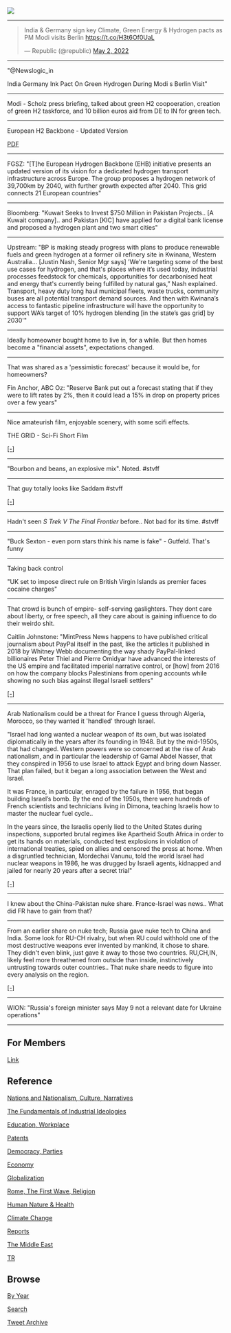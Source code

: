 <img src="https://drive.google.com/uc?export=view&id=1B2wf9R7AMH1d7Vw6e2mucLbIQ5NSjir7"/>

---

<blockquote class="twitter-tweet"><p lang="en" dir="ltr">India &amp; Germany sign key Climate, Green Energy &amp; Hydrogen pacts as PM Modi visits Berlin <a href="https://t.co/H3t6Of0UaL">https://t.co/H3t6Of0UaL</a></p>&mdash; Republic (@republic) <a href="https://twitter.com/republic/status/1521153528907157504?ref_src=twsrc%5Etfw">May 2, 2022</a></blockquote> <script async src="https://platform.twitter.com/widgets.js" charset="utf-8"></script>

---

"@Newslogic_in

India Germany Ink Pact On Green Hydrogen During Modi s Berlin Visit"

---

Modi - Scholz press briefing, talked about green H2 coopoeration,
creation of green H2 taskforce, and 10 billion euros aid from DE to IN
for green tech.

---

European H2 Backbone - Updated Version

[PDF](https://gasforclimate2050.eu/wp-content/uploads/2022/04/EHB-A-European-hydrogen-infrastructure-vision-covering-28-countries.pdf)

---

FGSZ: "[T]he European Hydrogen Backbone (EHB) initiative presents an
updated version of its vision for a dedicated hydrogen transport
infrastructure across Europe. The group proposes a hydrogen network of
39,700km by 2040, with further growth expected after 2040. This grid
connects 21 European countries"

---

Bloomberg: "Kuwait Seeks to Invest $750 Million in Pakistan
Projects.. [A Kuwait company].. and Pakistan [KIC] have applied for a
digital bank license and proposed a hydrogen plant and two smart
cities"

---

Upstream: "BP is making steady progress with plans to produce
renewable fuels and green hydrogen at a former oil refinery site in
Kwinana, Western Australia... [Justin Nash, Senior Mgr says] 'We're
targeting some of the best use cases for hydrogen, and that's places
where it’s used today, industrial processes feedstock for chemicals,
opportunities for decarbonised heat and energy that's currently being
fulfilled by natural gas,” Nash explained. Transport, heavy duty long
haul municipal fleets, waste trucks, community buses are all potential
transport demand sources. And then with Kwinana’s access to fantastic
pipeline infrastructure will have the opportunity to support WA’s
target of 10% hydrogen blending [in the state’s gas grid] by 2030'"

---

Ideally homeowner bought home to live in, for a while. But then homes
become a "financial assets", expectations changed.

---

That was shared as a 'pessimistic forecast' because it would be, for
homeowners?

Fin Anchor, ABC Oz: "Reserve Bank put out a forecast stating that if
they were to lift rates by 2%, then it could lead a 15% in drop on
property prices over a few years"

---

Nice amateurish film, enjoyable scenery, with some scifi effects. 

THE GRID - Sci-Fi Short Film

[[-]](https://youtu.be/nqMd_HYqXG4)

---

"Bourbon and beans, an explosive mix". Noted. \#stvff

---

That guy totally looks like Saddam \#stvff

[[-]](https://pbs.twimg.com/media/FRruCr0WUAAbSU9?format=png&name=small)

---

Hadn't seen *S Trek V The Final Frontier* before.. Not bad for its
time. \#stvff

---

"Buck Sexton - even porn stars think his name is fake" - Gutfeld. That's funny

---

Taking back control

"UK set to impose direct rule on British Virgin Islands as premier
faces cocaine charges"

---

That crowd is bunch of empire- self-serving gaslighters. They dont
care about liberty, or free speech, all they care about is gaining
influence to do their weirdo shit.

Caitlin Johnstone: "MintPress News happens to have published critical
journalism about PayPal itself in the past, like the articles it
published in 2018 by Whitney Webb documenting the way shady
PayPal-linked billionaires Peter Thiel and Pierre Omidyar have
advanced the interests of the US empire and facilitated imperial
narrative control, or [how] from 2016 on how the company blocks
Palestinians from opening accounts while showing no such bias against
illegal Israeli settlers"

[[-]](https://caitlinjohnstone.com/2022/04/29/paypal-blocks-multiple-alternative-media-figures-critical-of-us-empire-narratives/)

---

Arab Nationalism could be a threat for France I guess through Algeria,
Morocco, so they wanted it 'handled' through Israel.

"Israel had long wanted a nuclear weapon of its own, but was isolated
diplomatically in the years after its founding in 1948. But by the
mid-1950s, that had changed. Western powers were so concerned at the
rise of Arab nationalism, and in particular the leadership of Gamal
Abdel Nasser, that they conspired in 1956 to use Israel to attack
Egypt and bring down Nasser. That plan failed, but it began a long
association between the West and Israel.

It was France, in particular, enraged by the failure in 1956, that
began building Israel’s bomb. By the end of the 1950s, there were
hundreds of French scientists and technicians living in Dimona,
teaching Israelis how to master the nuclear fuel cycle..

In the years since, the Israelis openly lied to the United States
during inspections, supported brutal regimes like Apartheid South
Africa in order to get its hands on materials, conducted test
explosions in violation of international treaties, spied on allies and
censored the press at home. When a disgruntled technician, Mordechai
Vanunu, told the world Israel had nuclear weapons in 1986, he was
drugged by Israeli agents, kidnapped and jailed for nearly 20 years
after a secret trial"

[[-]](https://www.thenationalnews.com/opinion/who-gave-israel-a-nuclear-bomb-1.10355)

---

I knew about the China-Pakistan nuke share. France-Israel was
news.. What did FR have to gain from that?

---

From an earlier share on nuke tech; Russia gave nuke tech to China and
India. Some look for RU-CH rivalry, but when RU could withhold one of
the most destructive weapons ever invented by mankind, it chose to
share. They didn't even blink, just gave it away to those two
countries. RU,CH,IN, likely feel more threathened from outside than
inside, instinctively untrusting towards outer countries.. That nuke
share needs to figure into every analysis on the region.

[[-]](2017/07/the-next-decade-friedman.md#nuketech)

---

WION: "Russia's foreign minister says May 9 not a relevant date for
Ukraine operations"

---

## For Members

[Link](https://thirdwave-members.herokuapp.com)

## Reference

[Nations and Nationalism, Culture, Narratives](/2013/02/nations-and-nationalism.md)

[The Fundamentals of Industrial Ideologies](/2011/04/fundamentals-of-industrial-ideologies.md)

[Education, Workplace](2017/09/education-workplace.md)

[Patents](/2018/09/patents.md)

[Democracy, Parties](/2016/11/democracy.md)

[Economy](/2018/05/economy.md)

[Globalization](/2018/09/globalization.md)

[Rome, The First Wave, Religion](/2017/12/rome.md)

[Human Nature & Health](/2020/07/human-nature.md)

[Climate Change](/2018/12/climate.md)

[Reports](/2019/05/reports.md)

[The Middle East](/2019/07/middleeast.md)

[TR](../tr)

## Browse

[By Year](years.md)

[Search](search.html)

[Tweet Archive](/tweets/README.md)


